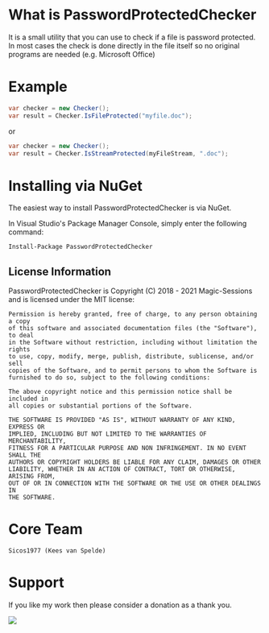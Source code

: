 What is PasswordProtectedChecker
=========

It is a small utility that you can use to check if a file is password protected. In most cases the check is done
directly in the file itself so no original programs are needed (e.g. Microsoft Office)

Example
============
```c#
var checker = new Checker();
var result = Checker.IsFileProtected("myfile.doc");
```

or

```c#
var checker = new Checker();
var result = Checker.IsStreamProtected(myFileStream, ".doc");
```

Installing via NuGet
====================

The easiest way to install PasswordProtectedChecker is via NuGet.

In Visual Studio's Package Manager Console, simply enter the following command:

    Install-Package PasswordProtectedChecker


## License Information

PasswordProtectedChecker is Copyright (C) 2018 - 2021 Magic-Sessions and is licensed under the MIT license:

    Permission is hereby granted, free of charge, to any person obtaining a copy
    of this software and associated documentation files (the "Software"), to deal
    in the Software without restriction, including without limitation the rights
    to use, copy, modify, merge, publish, distribute, sublicense, and/or sell
    copies of the Software, and to permit persons to whom the Software is
    furnished to do so, subject to the following conditions:

    The above copyright notice and this permission notice shall be included in
    all copies or substantial portions of the Software.

    THE SOFTWARE IS PROVIDED "AS IS", WITHOUT WARRANTY OF ANY KIND, EXPRESS OR
    IMPLIED, INCLUDING BUT NOT LIMITED TO THE WARRANTIES OF MERCHANTABILITY,
    FITNESS FOR A PARTICULAR PURPOSE AND NON INFRINGEMENT. IN NO EVENT SHALL THE
    AUTHORS OR COPYRIGHT HOLDERS BE LIABLE FOR ANY CLAIM, DAMAGES OR OTHER
    LIABILITY, WHETHER IN AN ACTION OF CONTRACT, TORT OR OTHERWISE, ARISING FROM,
    OUT OF OR IN CONNECTION WITH THE SOFTWARE OR THE USE OR OTHER DEALINGS IN
    THE SOFTWARE.

Core Team
=========
    Sicos1977 (Kees van Spelde)

Support
=======
If you like my work then please consider a donation as a thank you.

<a href="https://www.paypal.com/cgi-bin/webscr?cmd=_s-xclick&hosted_button_id=NS92EXB2RDPYA" target="_blank"><img src="https://www.paypalobjects.com/en_US/i/btn/btn_donate_LG.gif" /></a>
